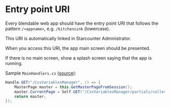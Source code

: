 # Entry point URI

Every blendable web app should have the entry point URI that follows the pattern `/<appname>`, e.g. `/kitchensink` (lowercase).

This URI is automatically linked in Starcounter Administrator.

When you access this URI, the app main screen should be presented.

If there is no main screen, show a splash screen saying that the app is running.

Sample `MainHandlers.cs` ([source](https://github.com/StarcounterApps/CssVariablesManager/blob/4aad5186522a6297bc4ca7f713d91424220d6552/src/CssVariablesManager/Api/MainHandlers.cs#L15-L19)):

```cs
Handle.GET("/CssVariablesManager", () => {
    MasterPage master = this.GetMasterPageFromSession();
    master.CurrentPage = Self.GET("/CssVariablesManager/partials/collections");
    return master;
});
```
